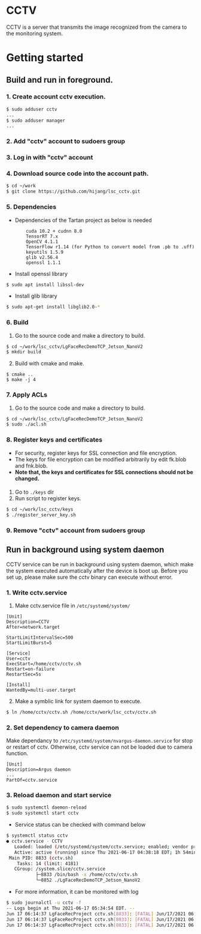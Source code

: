 # CCTV
CCTV is a server that transmits the image recognized from the camera to the monitoring system.

# Getting started

## Build and run in foreground.
### 1. Create account cctv execution.
```bash
$ sudo adduser cctv
...
$ sudo adduser manager
...
```
### 2. Add "cctv" account to sudoers group
### 3. Log in with "cctv" account
### 4. Download source code into the account path.
```bash
$ cd ~/work
$ git clone https://github.com/hijang/lsc_cctv.git
```
### 5. Dependencies
- Dependencies of the Tartan project as below is needed
    ```
        cuda 10.2 + cudnn 8.0 
        TensorRT 7.x
        OpenCV 4.1.1
        TensorFlow r1.14 (for Python to convert model from .pb to .uff)
        keyutils 1.5.9
        glib v2.56.4
        openssl 1.1.1
    ```
- Install openssl library
```bash
$ sudo apt install libssl-dev
```
- Install glib library
```bash
$ sudo apt-get install libglib2.0-*
```
### 6. Build
1. Go to the source code and make a directory to build.
```bash
$ cd ~/work/lsc_cctv/LgFaceRecDemoTCP_Jetson_NanoV2
$ mkdir build
```
2. Build with cmake and make.
```
$ cmake ..
$ make -j 4
```
### 7. Apply ACLs
1. Go to the source code and make a directory to build.
```bash
$ cd ~/work/lsc_cctv/LgFaceRecDemoTCP_Jetson_NanoV2
$ sudo ./acl.sh
```
### 8. Register keys and certificates
- For security, register keys for SSL connection and file encryption.
- The keys for file encryption can be modified arbitrarily by edit fk.blob and fnk.blob.
- **Note that, the keys and certificates for SSL connections should not be changed.**
#### 
1. Go to `./keys` dir
2. Run script to register keys.
```bash
$ cd ~/work/lsc_cctv/keys
$ ./register_server_key.sh
```
### 9. Remove "cctv" account from sudoers group

## Run in background using system daemon
CCTV service can be run in background using system daemon, which make the system executed automatically after the device is boot up. Before you set up, please make sure the cctv binary can execute without error.

### 1. Write cctv.service
1. Make cctv.service file in `/etc/systemd/system/`
```
[Unit]
Description=CCTV
After=network.target

StartLimitIntervalSec=500
StartLimitBurst=5

[Service]
User=cctv
ExecStart=/home/cctv/cctv.sh
Restart=on-failure
RestartSec=5s

[Install]
WantedBy=multi-user.target
```
2. Make a symblic link for system daemon to execute.
```bash
$ ln /home/cctv/cctv.sh /home/cctv/work/lsc_cctv/cctv.sh
```

### 2. Set dependency to camera daemon
Make dependancy to `/etc/systemd/system/nvargus-daemon.service` for stop or restart of cctv. Otherwise, cctv service can not be loaded due to camera function.
```
[Unit]
Description=Argus daemon
...
PartOf=cctv.service
```
### 3. Reload daemon and start service
```bash
$ sudo systemctl daemon-reload
$ sudo systemctl start cctv
```
- Service status can be checked with command below
```bash
$ systemctl status cctv
● cctv.service - CCTV
   Loaded: loaded (/etc/systemd/system/cctv.service; enabled; vendor preset: enabled)
   Active: active (running) since Thu 2021-06-17 04:38:18 EDT; 1h 54min ago
 Main PID: 8833 (cctv.sh)
    Tasks: 14 (limit: 4181)
   CGroup: /system.slice/cctv.service
           ├─8833 /bin/bash -x /home/cctv/cctv.sh
           └─8852 ./LgFaceRecDemoTCP_Jetson_NanoV2
```
- For more information, it can be monitored with log
```bash
$ sudo journalctl -u cctv -f
-- Logs begin at Thu 2021-06-17 05:34:54 EDT. --
Jun 17 06:14:37 LgFaceRecProject cctv.sh[8833]: [FATAL] Jun/17/2021 06:14:37 [printLog:23] : there is (1) unauthorized person
Jun 17 06:14:37 LgFaceRecProject cctv.sh[8833]: [FATAL] Jun/17/2021 06:14:37 [printLog:23] : there is (1) unauthorized person
Jun 17 06:14:37 LgFaceRecProject cctv.sh[8833]: [FATAL] Jun/17/2021 06:14:37 [printLog:23] : there is (1) unauthorized person
```

